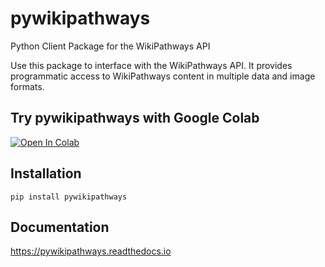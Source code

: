 # pywikipathways
Python Client Package for the WikiPathways API

Use this package to interface with the WikiPathways API.
It provides programmatic access to WikiPathways content in multiple data and image formats.

## Try pywikipathways with Google Colab
[![Open In Colab](https://colab.research.google.com/assets/colab-badge.svg)](https://colab.research.google.com/github/kozo2/pywikipathways/blob/main/docs/pywikipathways_Overview.ipynb)

## Installation
```
pip install pywikipathways
```

## Documentation
https://pywikipathways.readthedocs.io
